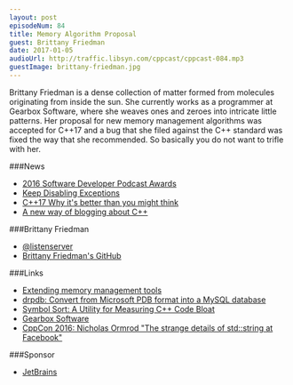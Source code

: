 ```yaml
---
layout: post
episodeNum: 84
title: Memory Algorithm Proposal
guest: Brittany Friedman
date: 2017-01-05
audioUrl: http://traffic.libsyn.com/cppcast/cppcast-084.mp3
guestImage: brittany-friedman.jpg
---
```


Brittany Friedman is a dense collection of matter formed from molecules originating from inside the sun. She currently works as a programmer at Gearbox Software, where she weaves ones and zeroes into intricate little patterns. Her proposal for new memory management algorithms was accepted for C++17 and a bug that she filed against the C++ standard was fixed the way that she recommended. So basically you do not want to trifle with her.

###News

 - [2016 Software Developer Podcast Awards](https://simpleprogrammer.com/podcast-awards/)
 - [Keep Disabling Exceptions](http://seanmiddleditch.com/keep-disabling-exceptions/)
 - [C++17 Why it's better than you might think](http://www.levelofindirection.com/journal/2016/12/28/c17-why-its-better-than-you-might-think.html)
 - [A new way of blogging about C++](http://blog.klipse.tech/cpp/2016/12/29/blog-cpp.html)
 
###Brittany Friedman

 - [@listenserver](https://twitter.com/listenserver)
 - [Brittany Friedman's GitHub](https://github.com/briterator)
 
###Links

 - [Extending memory management tools](http://wg21.link/p0040)
 - [drpdb: Convert from Microsoft PDB format into a MySQL database](https://github.com/briterator/drpdb)
 - [Symbol Sort: A Utility for Measuring C++ Code Bloat](http://gameangst.com/?p=320)
 - [Gearbox Software](http://www.gearboxsoftware.com/)
 - [CppCon 2016: Nicholas Ormrod "The strange details of std::string at Facebook"](https://www.youtube.com/watch?v=kPR8h4-qZdk)
 
###Sponsor

- [JetBrains](https://www.jetbrains.com/cpp/?utm_source=cppcast&utm_medium=podcast&utm_content=cppcast-podcast&utm_campaign=cpp)

